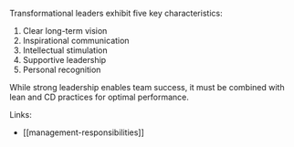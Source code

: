 Transformational leaders exhibit five key characteristics:
1. Clear long-term vision
2. Inspirational communication
3. Intellectual stimulation
4. Supportive leadership
5. Personal recognition

While strong leadership enables team success, it must be combined with lean and CD practices for optimal performance.

Links:
- [[management-responsibilities]]

